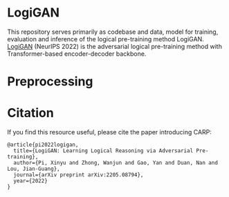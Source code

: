 # LogiGAN
This repository serves primarily as codebase and data, model for training, evaluation and inference of the logical pre-training method LogiGAN.
[LogiGAN](https://arxiv.org/abs/2205.08794) (NeurIPS 2022) is the adversarial logical pre-training method with Transformer-based encoder-decoder backbone.
# Preprocessing

# Citation
If you find this resource useful, please cite the paper introducing CARP:

```
@article{pi2022logigan,
  title={LogiGAN: Learning Logical Reasoning via Adversarial Pre-training},
  author={Pi, Xinyu and Zhong, Wanjun and Gao, Yan and Duan, Nan and Lou, Jian-Guang},
  journal={arXiv preprint arXiv:2205.08794},
  year={2022}
}
```
